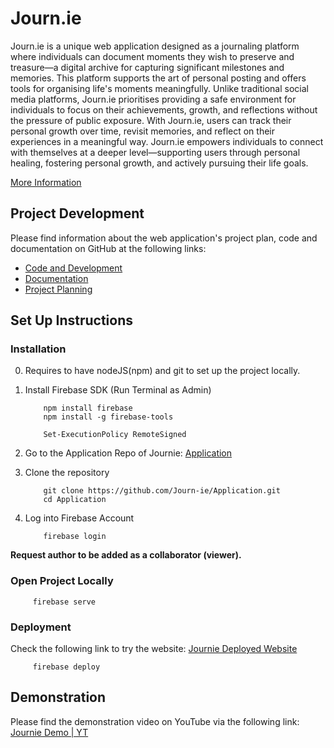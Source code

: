  
# Journ.ie
Journ.ie is a unique web application designed as a journaling platform where individuals can document moments they wish to preserve and treasure—a digital archive for capturing significant milestones and memories. This platform supports the art of personal posting and offers tools for organising life's moments meaningfully.
Unlike traditional social media platforms, Journ.ie prioritises providing a safe environment for individuals to focus on their achievements, growth, and reflections without the pressure of public exposure.
With Journ.ie, users can track their personal growth over time, revisit memories, and reflect on their experiences in a meaningful way. Journ.ie empowers individuals to connect with themselves at a deeper level—supporting users through personal healing, fostering personal growth, and actively pursuing their life goals. 

[More Information](https://github.com/Journ-ie/Documentation/tree/7590b1248acab0f5a671bf74875b3cd3f2ac2be1/Report)

## Project Development
Please find information about the web application's project plan, code and documentation on GitHub at the following links:
- [Code and Development](https://github.com/Journ-ie/Application)
- [Documentation](https://github.com/Journ-ie/Documentation)
- [Project Planning](https://github.com/orgs/Journ-ie/projects/1/views/1)

## Set Up Instructions

### Installation

0. Requires to have nodeJS(npm) and git to set up the project locally.
1. Install Firebase SDK (Run Terminal as Admin)

    ```
        npm install firebase
        npm install -g firebase-tools

        Set-ExecutionPolicy RemoteSigned
    ```
2. Go to the Application Repo of Journie: [Application](https://github.com/Journ-ie/Application)
3. Clone the repository

    ```
        git clone https://github.com/Journ-ie/Application.git
        cd Application
    ```
3. Log into Firebase Account

    ```
        firebase login
    ```

**Request author to be added as a collaborator (viewer).**

### Open Project Locally

   ```
        firebase serve
   ```

### Deployment

Check the following link to try the website: [Journie Deployed Website](https://journie-d4114.web.app/)

   ```
        firebase deploy
   ```

## Demonstration 

Please find the demonstration video on YouTube via the following link: [Journie Demo | YT](http://www.youtube.com/sample-video)


 
